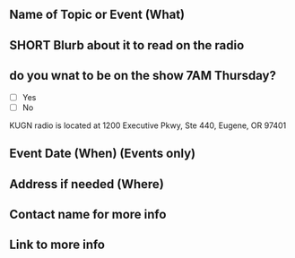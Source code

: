 ## Name of Topic or Event (What)

## SHORT Blurb about it to read on the radio

## do you wnat to be on the show 7AM Thursday?
- [ ] Yes
- [ ] No

KUGN radio is located at 1200 Executive Pkwy, Ste 440, Eugene, OR 97401

## Event Date (When) (Events only)

## Address if needed (Where)

## Contact name for more info

## Link to more info
